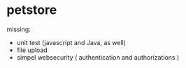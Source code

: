 # petstore

missing:
- unit test (javascript and Java, as well)
- file upload
- simpel websecurity ( authentication and authorizations )